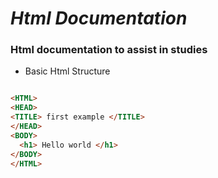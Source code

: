 # _Html Documentation_
### Html documentation to assist in studies

* Basic Html Structure
~~~html

<HTML>
<HEAD>
<TITLE> first example </TITLE>
</HEAD>
<BODY>
  <h1> Hello world </h1>
</BODY>
</HTML>

~~~
